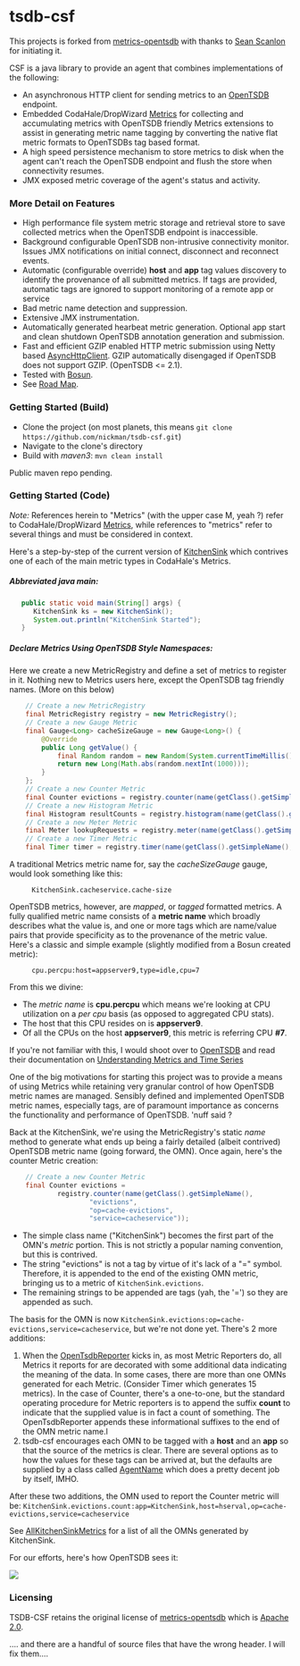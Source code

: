 # tsdb-csf

This projects is forked from [metrics-opentsdb](https://github.com/sps/metrics-opentsdb) with thanks to [Sean Scanlon](mailto:sean.scanlon@gmail.com) for initiating it.

CSF is a java library to provide an agent that combines implementations of the following:
* An asynchronous HTTP client for sending metrics to an [OpenTSDB](http://opentsdb.net) endpoint.
* Embedded CodaHale/DropWizard [Metrics](http://dropwizard.io/) for collecting and accumulating metrics with OpenTSDB friendly Metrics extensions to assist in generating metric name tagging by converting the native flat metric formats to OpenTSDBs tag based format.
* A high speed persistence mechanism to store metrics to disk when the agent can't reach the OpenTSDB endpoint and flush the store when connectivity resumes.
* JMX exposed metric coverage of the agent's status and activity.
 

### More Detail on Features
* High performance file system metric storage and retrieval store to save collected metrics when the OpenTSDB endpoint is inaccessible.
* Background configurable OpenTSDB non-intrusive connectivity monitor. Issues JMX notifications on initial connect, disconnect and reconnect events.
* Automatic (configurable override) **host** and **app** tag values discovery to identify the provenance of all submitted metrics. If tags are provided, automatic tags are ignored to support monitoring of a remote app or service
* Bad metric name detection and suppression.
* Extensive JMX instrumentation.
* Automatically generated hearbeat metric generation. Optional app start and clean shutdown OpenTSDB annotation generation and submission.
* Fast and efficient GZIP enabled HTTP metric submission using Netty based [AsyncHttpClient](https://github.com/AsyncHttpClient/async-http-client). GZIP automatically disengaged if OpenTSDB does not support GZIP. (OpenTSDB <= 2.1).
* Tested with [Bosun](http://bosun.org).
* See [Road Map](https://github.com/nickman/tsdb-csf/wiki/RoadMap).

### Getting Started (Build)
- Clone the project (on most planets, this means ```git clone https://github.com/nickman/tsdb-csf.git```)
- Navigate to the clone's directory
- Build with *maven3*: ```mvn clean install```
 
Public maven repo pending.

### Getting Started (Code)

*Note:*  References herein to "Metrics" (with the upper case M, yeah ?) refer to CodaHale/DropWizard [Metrics](http://dropwizard.io/), while references to "metrics" refer to several things and must be considered in context.

Here's a step-by-step of the current version of [KitchenSink](https://github.com/nickman/tsdb-csf/blob/master/csf-core/src/test/java/com/heliosapm/opentsdb/client/KitchenSink.java) which contrives one of each of the main metric types in CodaHale's Metrics.

##### Abbreviated java **main**:
```java
   public static void main(String[] args) {
      KitchenSink ks = new KitchenSink();
      System.out.println("KitchenSink Started");
   }
```

##### Declare Metrics Using OpenTSDB Style Namespaces:
Here we create a new MetricRegistry and define a set of metrics to register in it.
Nothing new to Metrics users here, except the OpenTSDB tag friendly names. (More on this below)
```java
	// Create a new MetricRegistry
	final MetricRegistry registry = new MetricRegistry();
	// Create a new Gauge Metric
	final Gauge<Long> cacheSizeGauge = new Gauge<Long>() {
		@Override
		public Long getValue() {		
			final Random random = new Random(System.currentTimeMillis());
			return new Long(Math.abs(random.nextInt(1000)));
		}
	};
	// Create a new Counter Metric
	final Counter evictions = registry.counter(name(getClass().getSimpleName(), "evictions", "cmtype=Counter", "op=cache-evictions", "service=cacheservice"));
	// Create a new Histogram Metric
	final Histogram resultCounts = registry.histogram(name(getClass().getSimpleName(), "resultCounts", "cmtype=Histogram", "op=cache-lookup", "service=cacheservice"));
	// Create a new Meter Metric
	final Meter lookupRequests = registry.meter(name(getClass().getSimpleName(), "lookupRequests",  "cmtype=Meter", "op=cache-lookup", "service=cacheservice"));
	// Create a new Timer Metric
	final Timer timer = registry.timer(name(getClass().getSimpleName(), "evictelapsed", "cmtype=Timer", "op=cache-evictions", "service=cacheservice"));
```
A traditional Metrics metric name for, say the *cacheSizeGauge* gauge, would look something like this:

<dd><code>KitchenSink.cacheservice.cache-size</code></dd>

OpenTSDB metrics, however, are *mapped*, or *tagged* formatted metrics. A fully qualified metric name consists of a **metric name** which broadly describes what the value is, and one or more tags which are name/value pairs that provide specificity as to the provenance of the metric value. Here's a classic and simple example (slightly modified from a Bosun created metric):

<dd><code>cpu.percpu:host=appserver9,type=idle,cpu=7</code></dd>


From this we divine:
* The *metric name* is **cpu.percpu** which means we're looking at CPU utilization on a *per cpu* basis (as opposed to aggregated CPU stats). 
* The host that this CPU resides on is **appserver9**.
* Of all the CPUs on the host **appserver9**, this metric is referring CPU **#7**.

If you're not familiar with this, I would shoot over to [OpenTSDB](http://opentsdb.net) and read their documentation on [Understanding Metrics and Time Series](http://opentsdb.net/docs/build/html/user_guide/query/timeseries.html)

One of the big motivations for starting this project was to provide a means of using Metrics while retaining very granular control of how OpenTSDB metric names are managed. Sensibly defined and implemented OpenTSDB metric names, especially tags, are of paramount importance as concerns the functionality and performance of OpenTSDB. 'nuff said ?

Back at the KitchenSink, we're using the MetricRegistry's static *name* method to generate what ends up being a fairly detailed (albeit contrived) OpenTSDB metric name (going forward, the OMN). Once again, here's the counter Metric creation:

```java
	// Create a new Counter Metric
	final Counter evictions = 
			registry.counter(name(getClass().getSimpleName(), 
					"evictions", 
					"op=cache-evictions", 
					"service=cacheservice"));
```

* The simple class name ("KitchenSink") becomes the first part of the OMN's *metric* portion. This is not strictly a popular naming convention, but this is contrived.
* The string "evictions" is not a tag by virtue of it's lack of a "=" symbol. Therefore, it is appended to the end of the existing OMN metric, bringing us to a metric of ```KitchenSink.evictions```. 
* The remaining strings to be appended are tags (yah, the '=') so they are appended as such.

The basis for the OMN is now ```KitchenSink.evictions:op=cache-evictions,service=cacheservice```, but we're not done yet. There's 2 more additions:

1. When the [OpenTsdbReporter](https://github.com/nickman/tsdb-csf/blob/master/csf-core/src/main/java/com/heliosapm/opentsdb/client/opentsdb/OpenTsdbReporter.java) kicks in, as most Metric Reporters do, all Metrics it reports for are decorated with some additional data indicating the meaning of the data. In some cases, there are more than one OMNs generated for each Metric. (Consider Timer which generates 15 metrics). In the case of Counter, there's a one-to-one, but the standard operating procedure for Metric reporters is to append the suffix **count** to indicate that the supplied value is in fact a count of something. The OpenTsdbReporter appends these informational suffixes to the end of the OMN metric name.l
2. tsdb-csf encourages each OMN to be tagged with a **host** and an **app** so that the source of the metrics is clear. There are several options as to how the values for these tags can be arrived at, but the defaults are supplied by a class called [AgentName](https://github.com/nickman/tsdb-csf/blob/master/csf-core/src/main/java/com/heliosapm/opentsdb/client/name/AgentName.java) which does a pretty decent job by itself, IMHO.
 
After these two additions, the OMN used to report the Counter metric will be: ```KitchenSink.evictions.count:app=KitchenSink,host=hserval,op=cache-evictions,service=cacheservice```

See [AllKitchenSinkMetrics](https://github.com/nickman/tsdb-csf/wiki/AllKitchenSinkMetrics) for a list of all the OMNs generated by KitchenSink.

For our efforts, here's how OpenTSDB sees it:

![](https://github.com/nickman/tsdb-csf/wiki/img/Selection_001.png)




### Licensing
TSDB-CSF retains the original license of [metrics-opentsdb](https://github.com/sps/metrics-opentsdb) which is [Apache 2.0](https://github.com/sps/metrics-opentsdb/blob/master/LICENSE.txt).
 
 .... and there are a handful of source files that have the wrong header. I will fix them....




